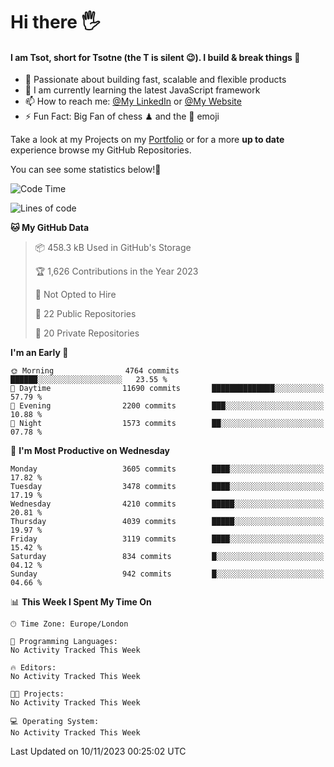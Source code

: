 # Hi there :raised_hand_with_fingers_splayed:
#### I am Tsot, short for Tsotne (the T is silent :wink:). I build & break things :space_invader:
- :telescope: Passionate about building fast, scalable and flexible products
- :seedling: I am currently learning the latest JavaScript framework 
- :mailbox: How to reach me: [@My LinkedIn](https://www.linkedin.com/in/tsotne-gvadzabia/) or [@My Website](https://tsotne.co.uk/contact)
- :zap: Fun Fact: Big Fan of chess ♟ and the 👾 emoji

Take a look at my Projects on my [Portfolio](https://tsotne.co.uk/) or for a more **up to date** experience browse my GitHub Repositories.

You can see some statistics below!:space_invader:
<!--START_SECTION:waka-->
![Code Time](http://img.shields.io/badge/Code%20Time-761%20hrs%202%20mins-blue)

![Lines of code](https://img.shields.io/badge/From%20Hello%20World%20I%27ve%20Written-8.2%20million%20lines%20of%20code-blue)

**🐱 My GitHub Data** 

> 📦 458.3 kB Used in GitHub's Storage 
 > 
> 🏆 1,626 Contributions in the Year 2023
 > 
> 🚫 Not Opted to Hire
 > 
> 📜 22 Public Repositories 
 > 
> 🔑 20 Private Repositories 
 > 
**I'm an Early 🐤** 

```text
🌞 Morning                4764 commits        ██████░░░░░░░░░░░░░░░░░░░   23.55 % 
🌆 Daytime                11690 commits       ██████████████░░░░░░░░░░░   57.79 % 
🌃 Evening                2200 commits        ███░░░░░░░░░░░░░░░░░░░░░░   10.88 % 
🌙 Night                  1573 commits        ██░░░░░░░░░░░░░░░░░░░░░░░   07.78 % 
```
📅 **I'm Most Productive on Wednesday** 

```text
Monday                   3605 commits        ████░░░░░░░░░░░░░░░░░░░░░   17.82 % 
Tuesday                  3478 commits        ████░░░░░░░░░░░░░░░░░░░░░   17.19 % 
Wednesday                4210 commits        █████░░░░░░░░░░░░░░░░░░░░   20.81 % 
Thursday                 4039 commits        █████░░░░░░░░░░░░░░░░░░░░   19.97 % 
Friday                   3119 commits        ████░░░░░░░░░░░░░░░░░░░░░   15.42 % 
Saturday                 834 commits         █░░░░░░░░░░░░░░░░░░░░░░░░   04.12 % 
Sunday                   942 commits         █░░░░░░░░░░░░░░░░░░░░░░░░   04.66 % 
```


📊 **This Week I Spent My Time On** 

```text
🕑︎ Time Zone: Europe/London

💬 Programming Languages: 
No Activity Tracked This Week

🔥 Editors: 
No Activity Tracked This Week

🐱‍💻 Projects: 
No Activity Tracked This Week

💻 Operating System: 
No Activity Tracked This Week
```


 Last Updated on 10/11/2023 00:25:02 UTC
<!--END_SECTION:waka-->

